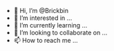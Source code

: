 - 👋 Hi, I’m @Brickbin
- 👀 I’m interested in ...
- 🌱 I’m currently learning ...
- 💞️ I’m looking to collaborate on ...
- 📫 How to reach me ...

<!---
Brickbin/Brickbin is a ✨ special ✨ repository because its `README.md` (this file) appears on your GitHub profile.
You can click the Preview link to take a look at your changes.
--->
